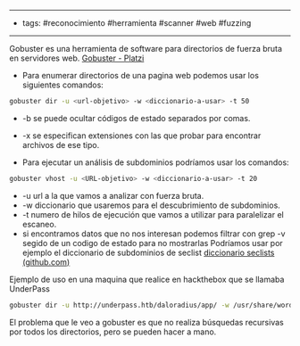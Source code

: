 
----
- tags: #reconocimiento #herramienta #scanner #web #fuzzing 
---
Gobuster es una herramienta de software para directorios de fuerza bruta en servidores web. [Gobuster - Platzi](https://platzi.com/clases/2984-inteligencia-activa/48380-gobuster/)

- Para enumerar directorios de una pagina web podemos usar los siguientes comandos:

```bash
gobuster dir -u <url-objetivo> -w <diccionario-a-usar> -t 50
```
- -b se puede ocultar códigos de estado separados por comas.
- -x se especifican extensiones con las que probar para encontrar archivos de ese tipo.


- Para ejecutar un análisis de subdominios podríamos usar los comandos:

```bash
gobuster vhost -u <URL-objetivo> -w <diccionario-a-usar> -t 20
```

- -u url a la que vamos a analizar con fuerza bruta.
- -w diccionario que usaremos para el descubrimiento de subdominios.
- -t numero de hilos de ejecución que vamos a utilizar para paralelizar el escaneo.
- si encontramos datos que no nos interesan podemos filtrar con grep -v segido de un codigo de estado para no mostrarlas
Podríamos usar por ejemplo el diccionario de subdominios de seclist [diccionario seclists (github.com)](https://github.com/danielmiessler/SecLists)

Ejemplo de uso en una maquina que realice en hackthebox que se llamaba UnderPass
```bash
gobuster dir -u http://underpass.htb/daloradius/app/ -w /usr/share/wordlists/dirbuster/directory-list-2.3-medium.txt -b 400,404 -t 50 --no-error

```

El problema que le veo a gobuster es que no realiza búsquedas recursivas por todos los directorios, pero se pueden hacer a mano.